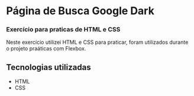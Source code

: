 # Página de Busca Google Dark 
    
### Exercício para praticas de HTML e CSS
 
<p> Neste exercício utilizei HTML e CSS para praticar, foram utilizados durante o projeto praáticas com Flexbox. </p> 
 
 ## Tecnologias utilizadas 
 * HTML
 * CSS
